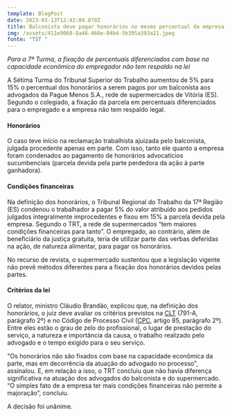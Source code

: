 ```yaml
---
template: BlogPost
date: 2023-03-13T12:42:04.878Z
title: Balconista deve pagar honorários no mesmo percentual da empresa
img: /assets/411e9060-8a46-466e-84b4-5b395a393a21.jpeg
fonte: "TST "
---
```

*Para a 7ª Turma, a fixação de percentuais diferenciados com base na capacidade econômica do empregador não tem respaldo na lei*

A Sétima Turma do Tribunal Superior do Trabalho aumentou de 5% para 15% o percentual dos honorários a serem pagos por um balconista aos advogados da Pague Menos S.A., rede de supermercados de Vitória (ES). Segundo o colegiado, a fixação da parcela em percentuais diferenciados para o empregado e a empresa não tem respaldo legal.

#### Honorários

O caso teve início na reclamação trabalhista ajuizada pelo balconista, julgada procedente apenas em parte. Com isso, tanto ele quanto a empresa foram condenados ao pagamento de honorários advocatícios sucumbenciais (parcela devida pela parte perdedora da ação à parte ganhadora).

#### Condições financeiras

Na definição dos honorários, o Tribunal Regional do Trabalho da 17ª Região (ES) condenou o trabalhador a pagar 5% do valor atribuído aos pedidos julgados integralmente improcedentes e fixou em 15% a parcela devida pela empresa. Segundo o TRT, a rede de supermercados “tem maiores condições financeiras para tanto”. O empregado, ao contrário, além de beneficiário da justiça gratuita, teria de utilizar parte das verbas deferidas na ação, de natureza alimentar, para pagar os honorários.

No recurso de revista, o supermercado sustentou que a legislação vigente não prevê métodos diferentes para a fixação dos honorários devidos pelas partes.

#### Critérios da lei

O relator, ministro Cláudio Brandão, explicou que, na definição dos honorários, o juiz deve avaliar os critérios previstos na [CLT](http://www.planalto.gov.br/ccivil_03/decreto-lei/del5452.htm) (791-A, parágrafo 2º) e no Código de Processo Civil ([CPC](http://www.planalto.gov.br/ccivil_03/_ato2015-2018/2015/lei/l13105.htm), artigo 85, parágrafo 2º). Entre eles estão o grau de zelo do profissional, o lugar de prestação do serviço, a natureza e importância da causa, o trabalho realizado pelo advogado e o tempo exigido para o seu serviço.

"Os honorários não são fixados com base na capacidade econômica da parte, mas em decorrência da atuação do advogado no processo", assinalou. E, em relação a isso, o TRT concluiu que não havia diferença significativa na atuação dos advogados do balconista e do supermercado. “O simples fato de a empresa ter mais condições financeiras não permite a majoração”, concluiu.

A decisão foi unânime.